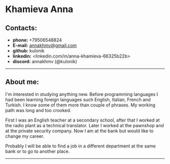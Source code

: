 # Khamieva Anna

## Contacts:

- **phone:** +79506548824
- **E-mail:** annakhmv@gmail.com
- **github:** kulonik
- **linkedin:** <linkedin.com/in/anna-khamieva-66325b22b>
- **discord:** annakhmv (@kulonik)

---

## About me:

I'm interested in studying anything new. Before programming languages I had been learning foreign languages such English, Italian, French and Turkish. I know some of them more than couple of phrases. My working path was long and too crooked.

First I was an English teacher at a secondary school, after that I worked at the radio plant as a technical translator. Later I worked at the pawnshop and at the private security company. Now I am at the bank but would like to change my career.

Probably I will be able to find a job in a different department at the same bank or to go to another place.

---
